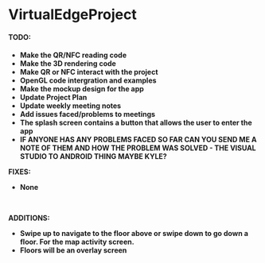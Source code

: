 VirtualEdgeProject
==================

<b><h4>TODO:<h4></b>
* Make the QR/NFC reading code<br>
* Make the 3D rendering code<br>
* Make QR or NFC interact with the project<br>
* OpenGL code intergration and examples<br>
* Make the mockup design for the app<br>
* Update Project Plan<br>
* Update weekly meeting notes<br>
* Add issues faced/problems to meetings<br>
* The splash screen contains a button that allows the user to enter the app
* IF ANYONE HAS ANY PROBLEMS FACED SO FAR CAN YOU SEND ME A NOTE OF THEM AND HOW THE PROBLEM WAS SOLVED - THE VISUAL STUDIO TO ANDROID THING MAYBE KYLE?<br>


FIXES:<br>
* None
<br>

ADDITIONS:<br>
* Swipe up to navigate to the floor above or swipe down to go down a floor. For the map activity screen.
* Floors will be an overlay screen



